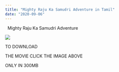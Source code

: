 ```yaml
---
title: "Mighty Raju Ka Samudri Adventure in Tamil"
date: "2020-09-06"
---
```


   Mighty Raju Ka Samudri Adventure

[![](https://1.bp.blogspot.com/-RMw211qaXY0/X0ExF_6sjxI/AAAAAAAAACE/FgzaMEcnetcpDXPW7w0P-GxmqlP4AI4YQCLcBGAsYHQ/s640/mighty-raju.jpg)](https://drive.google.com/file/d/1TjHwfXlr3c-JttXsMOigEoGsQWxym1tL/view?usp=sharing)

TO DOWNLOAD 

THE MOVIE CLICK THE IMAGE ABOVE

  

ONLY IN 300MB
